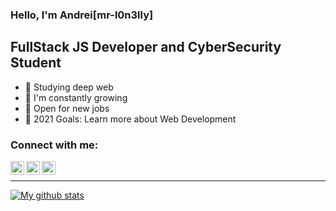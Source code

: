 ### Hello, I'm Andrei[mr-l0n3lly]

## FullStack JS Developer and CyberSecurity Student
- 🔭 Studying deep web
- 🌱 I'm  constantly growing
- 👯 Open for new jobs
- 🥅 2021 Goals: Learn more about Web Development

### Connect with me:

[<img align="left" alt="MrLonelly | Twitter" width="22px" src="https://cdn.jsdelivr.net/npm/simple-icons@v3/icons/twitter.svg" />][twitter]
[<img align="left" alt="MrLonelly | Instagram" width="22px" src="https://cdn.jsdelivr.net/npm/simple-icons@v3/icons/instagram.svg" />][instagram]
[<img align="left" alt="MrLonelly | Instagram" width="22px" src="https://cdn.jsdelivr.net/npm/simple-icons@v3/icons/hackerrank.svg" />][hackerrank]

<br />

---
[![My github stats](https://github-readme-stats.vercel.app/api?username=mr-l0n3lly&theme=dark&show_icons=true)](https://github.com/mr-l0n3lly)


[twitter]: https://twitter.com/mr_l0n3lly
[instagram]: https://www.instagram.com/apavalac/
[hackerrank]: https://www.hackerrank.com/mrl0n3lly
